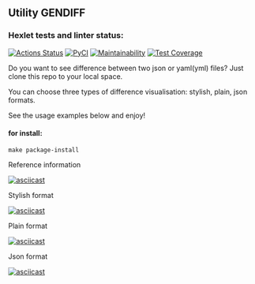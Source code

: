 ## Utility GENDIFF

### Hexlet tests and linter status:
[![Actions Status](https://github.com/PolinaIkonnikova/python-project-lvl2/workflows/hexlet-check/badge.svg)](https://github.com/PolinaIkonnikova/python-project-lvl2/actions)
[![PyCI](https://github.com/PolinaIkonnikova/python-project-lvl2/actions/workflows/PyCI.yml/badge.svg)](https://github.com/PolinaIkonnikova/python-project-lvl2/actions/workflows/PyCI.yml)
[![Maintainability](https://api.codeclimate.com/v1/badges/b1adf05fa6f55999f3a3/maintainability)](https://codeclimate.com/github/PolinaIkonnikova/python-project-lvl2/maintainability)
[![Test Coverage](https://api.codeclimate.com/v1/badges/b1adf05fa6f55999f3a3/test_coverage)](https://codeclimate.com/github/PolinaIkonnikova/python-project-lvl2/test_coverage)

Do you want to see difference between two json or yaml(yml) files?
Just clone this repo to your local space.

You can choose three types of difference visualisation: stylish, plain, json formats.

See the usage examples below and enjoy!

#### for install: 
```
make package-install
```

Reference information

[![asciicast](https://asciinema.org/a/8QmXCex2iMh0tVo4umor7Eg6k.svg)](https://asciinema.org/a/8QmXCex2iMh0tVo4umor7Eg6k?speed=2)

Stylish format

[![asciicast](https://asciinema.org/a/0dkzlEhjTj2uxVF8RgTMWUvrV.svg)](https://asciinema.org/a/0dkzlEhjTj2uxVF8RgTMWUvrV?speed=2)

Plain format

[![asciicast](https://asciinema.org/a/xxB7LETUAEt9R6Iy34BXKL2IO.svg)](https://asciinema.org/a/xxB7LETUAEt9R6Iy34BXKL2IO?speed=2)

Json format

[![asciicast](https://asciinema.org/a/1tRu9zjxOKLZOop0u9sq5vrP7.svg)](https://asciinema.org/a/1tRu9zjxOKLZOop0u9sq5vrP7?speed=2)
